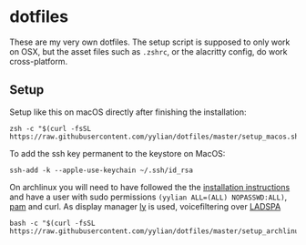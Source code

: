 # dotfiles

These are my very own dotfiles. The setup script is supposed to only work on
OSX, but the asset files such as `.zshrc`, or the alacritty config, do work
cross-platform.

## Setup

Setup like this on macOS directly after finishing the installation:
```
zsh -c "$(curl -fsSL https://raw.githubusercontent.com/yylian/dotfiles/master/setup_macos.sh)"
```

To add the ssh key permanent to the keystore on MacOS:
```
ssh-add -k --apple-use-keychain ~/.ssh/id_rsa
```
On archlinux you will need to have followed the the [installation
instructions](https://wiki.archlinux.org/index.php/installation_guide) and have
a user with sudo permissions `(yylian ALL=(ALL) NOPASSWD:ALL)`, [pam](https://wiki.archlinux.org/title/SSH_keys#pam_ssh) and curl. As display manager  [ly](https://github.com/nullgemm/ly) is used, voicefiltering over [LADSPA](https://medium.com/@gamunu/linux-noise-cancellation-b9f997f6764d)
```
bash -c "$(curl -fsSL https://raw.githubusercontent.com/yylian/dotfiles/master/setup_archlinux.sh)"
```
